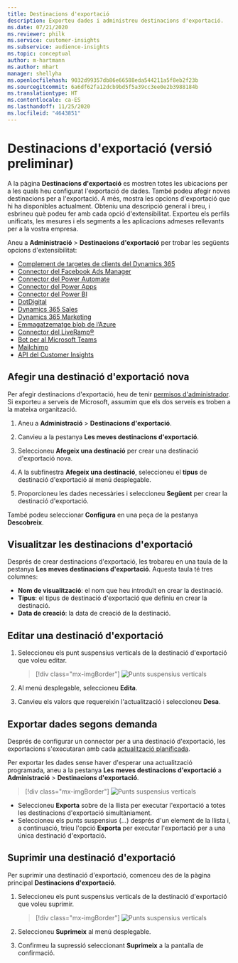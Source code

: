 ```yaml
---
title: Destinacions d'exportació
description: Exporteu dades i administreu destinacions d'exportació.
ms.date: 07/21/2020
ms.reviewer: philk
ms.service: customer-insights
ms.subservice: audience-insights
ms.topic: conceptual
author: m-hartmann
ms.author: mhart
manager: shellyha
ms.openlocfilehash: 9032d99357db86e66588eda544211a5f8eb2f23b
ms.sourcegitcommit: 6a6df62fa12dcb9bd5f5a39cc3ee0e2b3988184b
ms.translationtype: HT
ms.contentlocale: ca-ES
ms.lasthandoff: 11/25/2020
ms.locfileid: "4643851"
---
```

# <a name="export-destinations-preview"></a>Destinacions d'exportació (versió preliminar)

A la pàgina **Destinacions d'exportació** es mostren totes les ubicacions per a les quals heu configurat l'exportació de dades. També podeu afegir noves destinacions per a l'exportació. A més, mostra les opcions d'exportació que hi ha disponibles actualment. Obteniu una descripció general i breu, i esbrineu què podeu fer amb cada opció d'extensibilitat. Exporteu els perfils unificats, les mesures i els segments a les aplicacions admeses rellevants per a la vostra empresa.

Aneu a **Administració** > **Destinacions d'exportació** per trobar les següents opcions d'extensibilitat:

- [Complement de targetes de clients del Dynamics 365](customer-card-add-in.md)
- [Connector del Facebook Ads Manager](export-facebook.md)
- [Connector del Power Automate](export-power-automate.md)
- [Connector del Power Apps](export-power-apps.md)
- [Connector del Power BI](export-power-bi.md)
- [DotDigital](export-dotdigital.md)
- [Dynamics 365 Sales](export-dynamics365-sales.md)
- [Dynamics 365 Marketing](export-dynamics365-marketing.md)
- [Emmagatzematge blob de l’Azure](export-azure-blob-storage.md)
- [Connector del LiveRamp&reg;](export-liveramp.md)
- [Bot per al Microsoft Teams](export-teams-bot.md)
- [Mailchimp](export-mailchimp.md)
- [API del Customer Insights](apis.md)

## <a name="add-a-new-export-destination"></a>Afegir una destinació d'exportació nova

Per afegir destinacions d'exportació, heu de tenir [permisos d'administrador](permissions.md). Si exporteu a serveis de Microsoft, assumim que els dos serveis es troben a la mateixa organització.

1. Aneu a **Administració** > **Destinacions d'exportació**.

1. Canvieu a la pestanya **Les meves destinacions d'exportació**.

1. Seleccioneu **Afegeix una destinació** per crear una destinació d'exportació nova.

1. A la subfinestra **Afegeix una destinació**, seleccioneu el **tipus** de destinació d'exportació al menú desplegable.

1. Proporcioneu les dades necessàries i seleccioneu **Següent** per crear la destinació d'exportació.

També podeu seleccionar **Configura** en una peça de la pestanya **Descobreix**.

## <a name="view-export-destinations"></a>Visualitzar les destinacions d'exportació

Després de crear destinacions d'exportació, les trobareu en una taula de la pestanya **Les meves destinacions d'exportació**. Aquesta taula té tres columnes:

- **Nom de visualització**: el nom que heu introduït en crear la destinació.
- **Tipus**: el tipus de destinació d'exportació que definiu en crear la destinació.
- **Data de creació**: la data de creació de la destinació.

## <a name="edit-an-export-destination"></a>Editar una destinació d'exportació

1. Seleccioneu els punt suspensius verticals de la destinació d'exportació que voleu editar.

   > [!div class="mx-imgBorder"]
   > ![Punts suspensius verticals](media/export-destinations-page-ellipsis.png "Punts suspensius verticals")

1. Al menú desplegable, seleccioneu **Edita**.

1. Canvieu els valors que requereixin l'actualització i seleccioneu **Desa**.

## <a name="export-data-on-demand"></a>Exportar dades segons demanda

Després de configurar un connector per a una destinació d'exportació, les exportacions s'executaran amb cada [actualització planificada](system.md#schedule-tab).

Per exportar les dades sense haver d'esperar una actualització programada, aneu a la pestanya **Les meves destinacions d'exportació** a **Administració** > **Destinacions d'exportació**.

> [!div class="mx-imgBorder"]
> ![Punts suspensius verticals](media/export-destinations-page-ellipsis.png "Punts suspensius verticals")

- Seleccioneu **Exporta** sobre de la llista per executar l'exportació a totes les destinacions d'exportació simultàniament.
- Seleccioneu els punts suspensius (...) després d'un element de la llista i, a continuació, trieu l'opció **Exporta** per executar l'exportació per a una única destinació d'exportació.

## <a name="remove-an-export-destination"></a>Suprimir una destinació d'exportació

Per suprimir una destinació d'exportació, comenceu des de la pàgina principal **Destinacions d'exportació**.

1. Seleccioneu els punt suspensius verticals de la destinació d'exportació que voleu suprimir.

   > [!div class="mx-imgBorder"]
   > ![Punts suspensius verticals](media/export-destinations-page-ellipsis.png "Punts suspensius verticals")

2. Seleccioneu **Suprimeix** al menú desplegable.

3. Confirmeu la supressió seleccionant **Suprimeix** a la pantalla de confirmació.
